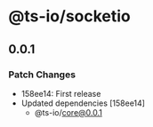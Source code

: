# @ts-io/socketio

## 0.0.1

### Patch Changes

- 158ee14: First release
- Updated dependencies [158ee14]
  - @ts-io/core@0.0.1
